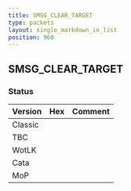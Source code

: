 ```yaml
---
title: SMSG_CLEAR_TARGET
type: packets
layout: single_markdown_in_list
position: 960
---
```


## SMSG_CLEAR_TARGET

### Status

Version | Hex | Comment
---------- | ---------- | ---------- 
Classic |  |  
TBC |  |  
WotLK |  |  
Cata |  |  
MoP |  |  